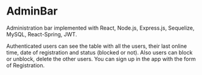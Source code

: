 # AdminBar
Administration bar implemented with React, Node.js, Express.js, Sequelize, MySQL, React-Spring, JWT.

Authenticated users can see the table with all the users, their last online time, date of registration and status (blocked or not). Also users can block or unblock, delete the other users. 
You can sign up in the app with the form of Registration.
